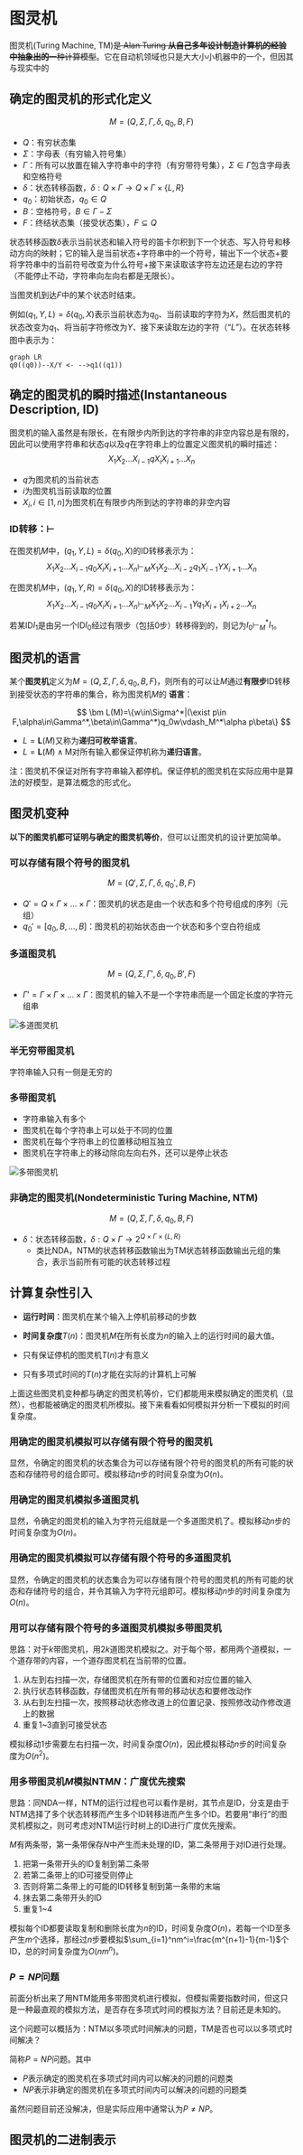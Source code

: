# 图灵机

图灵机(Turing Machine, TM)~~是 Alan Turing **从自己多年设计制造计算机的经验中抽象出的**一种计算模型~~。它在自动机领域也只是大大小小机器中的一个，但因其与现实中的

## 确定的图灵机的形式化定义

$$M=(Q,\Sigma,\Gamma,\delta,q_0,B,F)$$

* $Q$：有穷状态集
* $\Sigma$：字母表（有穷输入符号集）
* $\Gamma$：所有可以放置在输入字符串中的字符（有穷带符号集），$\Sigma\in\Gamma$包含字母表和空格符号
* $\delta$：状态转移函数，$\delta:Q\times\Gamma\rightarrow Q\times\Gamma\times\{L,R\}$
* $q_0$：初始状态，$q_0\in Q$
* $B$：空格符号，$B\in\Gamma-\Sigma$
* $F$：终结状态集（接受状态集），$F\subseteq Q$

状态转移函数$\delta$表示当前状态和输入符号的笛卡尔积到下一个状态、写入符号和移动方向的映射；它的输入是当前状态+字符串中的一个符号，输出下一个状态+要将字符串中的当前符号改变为什么符号+接下来读取该字符左边还是右边的字符（不能停止不动，字符串向左向右都是无限长）。

当图灵机到达$F$中的某个状态时结束。

例如$(q_1,Y,L)=\delta(q_0,X)$表示当前状态为$q_0$、当前读取的字符为$X$，然后图灵机的状态改变为$q_1$、将当前字符修改为$Y$、接下来读取左边的字符（“$L$”）。在状态转移图中表示为：
```mermaid
graph LR
q0((q0))--X/Y <- -->q1((q1))
```

## 确定的图灵机的瞬时描述(Instantaneous Description, ID)

图灵机的输入虽然是有限长，在有限步内所到达的字符串的非空内容总是有限的，因此可以使用字符串和状态$q$以及$q$在字符串上的位置定义图灵机的瞬时描述：
$$X_1X_2...X_{i-1}qX_iX_{i+1}...X_n$$
* $q$为图灵机的当前状态
* $i$为图灵机当前读取的位置
* $X_i,i\in[1,n]$为图灵机在有限步内所到达的字符串的非空内容

### ID转移：$\vdash$

在图灵机$M$中，$(q_1,Y,L)=\delta(q_0,X)$的ID转移表示为：
$$X_1X_2...X_{i-1}q_0X_iX_{i+1}...X_n\vdash_MX_1X_2...X_{i-2}q_1X_{i-1}YX_{i+1}...X_n$$

在图灵机$M$中，$(q_1,Y,R)=\delta(q_0,X)$的ID转移表示为：
$$X_1X_2...X_{i-1}q_0X_iX_{i+1}...X_n\vdash_MX_1X_2...X_{i-1}Yq_1X_{i+1}X_{i+2}...X_n$$

若某ID$I_1$是由另一个ID$I_0$经过有限步（包括0步）转移得到的，则记为$I_0\vdash_M^*I_1$。

## 图灵机的语言

某个**图灵机**定义为$M=(Q,\Sigma,\Gamma,\delta,q_0,B,F)$，则所有的可以让$M$通过**有限步**ID转移到接受状态的字符串的集合，称为图灵机$M$的 **语言**：

$$
\bm L(M)=\{w\in\Sigma^*|(\exist p\in F,\alpha\in\Gamma^*,\beta\in\Gamma^*)q_0w\vdash_M^*\alpha p\beta\}
$$

* $L=\bm L(M)$又称为**递归可枚举语言**。
* $L=\bm L(M)\wedge\text{M对所有输入都保证停机}$称为**递归语言**。

注：图灵机不保证对所有字符串输入都停机。保证停机的图灵机在实际应用中是算法的好模型，是算法概念的形式化。

## 图灵机变种

**以下的图灵机都可证明与确定的图灵机等价**，但可以让图灵机的设计更加简单。

### 可以存储有限个符号的图灵机

$$M=(Q',\Sigma,\Gamma,\delta,q_0',B,F)$$

* $Q'=Q\times\Gamma\times...\times\Gamma$：图灵机的状态是由一个状态和多个符号组成的序列（元组）
* $q_0'=[q_0,B,...,B]$：图灵机的初始状态由一个状态和多个空白符组成

### 多道图灵机

$$M=(Q,\Sigma,\Gamma',\delta,q_0,B',F)$$

* $\Gamma'=\Gamma\times\Gamma\times...\times\Gamma$：图灵机的输入不是一个字符串而是一个固定长度的字符元组串

![多道图灵机](./i/多道图灵机.jpg)

### 半无穷带图灵机

字符串输入只有一侧是无穷的

### 多带图灵机

* 字符串输入有多个
* 图灵机在每个字符串上可以处于不同的位置
* 图灵机在每个字符串上的位置移动相互独立
* 图灵机在字符串上的移动除向左向右外，还可以是停止状态

![多带图灵机](./i/多带图灵机.png)

### 非确定的图灵机(Nondeterministic Turing Machine, NTM)

$$M=(Q,\Sigma,\Gamma,\delta,q_0,B,F)$$

* $\delta$：状态转移函数，$\delta:Q\times\Gamma\rightarrow 2^{Q\times\Gamma\times\{L,R\}}$
  * 类比NDA，NTM的状态转移函数输出为TM状态转移函数输出元组的集合，表示当前所有可能的状态转移过程

## 计算复杂性引入

* **运行时间**：图灵机在某个输入上停机前移动的步数
* **时间复杂度**$T(n)$：图灵机$M$在所有长度为$n$的输入上的运行时间的最大值。

* 只有保证停机的图灵机$T(n)$才有意义
* 只有多项式时间的$T(n)$才能在实际的计算机上可解

上面这些图灵机变种都与确定的图灵机等价，它们都能用来模拟确定的图灵机（显然），也都能被确定的图灵机所模拟。接下来看看如何模拟并分析一下模拟的时间复杂度。

### 用确定的图灵机模拟可以存储有限个符号的图灵机

显然，令确定的图灵机的状态集合为可以存储有限个符号的图灵机的所有可能的状态和存储符号的组合即可。模拟移动$n$步的时间复杂度为$O(n)$。

### 用确定的图灵机模拟多道图灵机

显然，令确定的图灵机的输入为字符元组就是一个多道图灵机了。模拟移动$n$步的时间复杂度为$O(n)$。

### 用确定的图灵机模拟可以存储有限个符号的多道图灵机

显然，令确定的图灵机的状态集合为可以存储有限个符号的图灵机的所有可能的状态和存储符号的组合，并令其输入为字符元组即可。模拟移动$n$步的时间复杂度为$O(n)$。

### 用可以存储有限个符号的多道图灵机模拟多带图灵机

思路：对于$k$带图灵机，用$2k$道图灵机模拟之。对于每个带，都用两个道模拟，一个道存带的内容，一个道存图灵机在当前带的位置。

1. 从左到右扫描一次，存储图灵机在所有带的位置和对应位置的输入
2. 执行状态转移函数，存储图灵机在所有带的移动状态和要修改动作
3. 从右到左扫描一次，按照移动状态修改道上的位置记录、按照修改动作修改道上的数据
4. 重复1~3直到可接受状态

模拟移动1步需要左右扫描一次，时间复杂度$O(n)$，因此模拟移动$n$步的时间复杂度为$O(n^2)$。

### 用多带图灵机$M$模拟NTM$N$：广度优先搜索

思路：同NDA一样，NTM的运行过程也可以看作是树，其节点是ID，分支是由于NTM选择了多个状态转移而产生多个ID转移进而产生多个ID。若要用“串行”的图灵机模拟之，则可考虑对NTM运行时树上的ID进行广度优先搜索。

$M$有两条带，第一条带保存$N$中产生而未处理的ID，第二条带用于对ID进行处理。

1. 把第一条带开头的ID复制到第二条带
2. 若第二条带上的ID可接受则停止
3. 否则将第二条带上的可能的ID转移复制到第一条带的末端
4. 抹去第二条带开头的ID
5. 重复1~4

模拟每个ID都要读取复制和删除长度为$n$的ID，时间复杂度$O(n)$，若每一个ID至多产生$m$个选择，那经过$n$步要模拟$\sum_{i=1}^nm^i=\frac{m^{n+1}-1}{m-1}$个ID，总的时间复杂度为$O(nm^n)$。

### $P=NP$问题

前面分析出来了用NTM能用多带图灵机进行模拟，但模拟需要指数时间，但这只是一种最直观的模拟方法，是否存在多项式时间的模拟方法？目前还是未知的。

这个问题可以概括为：NTM以多项式时间解决的问题，TM是否也可以以多项式时间解决？

简称$P=NP$问题。其中

* $P$表示确定的图灵机在多项式时间内可以解决的问题的问题类
* $NP$表示非确定的图灵机在多项式时间内可以解决的问题的问题类

虽然问题目前还没解决，但是实际应用中通常认为$P\not ={NP}$。

## 图灵机的二进制表示